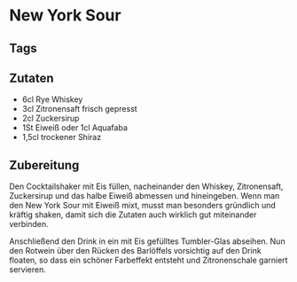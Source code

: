 # New York Sour

## Tags

## Zutaten

- 6cl Rye Whiskey
- 3cl Zitronensaft frisch gepresst
- 2cl Zuckersirup
- 1St Eiweiß oder 1cl Aquafaba
- 1,5cl trockener Shiraz

## Zubereitung

Den Cocktailshaker mit Eis füllen, nacheinander den Whiskey, Zitronensaft, Zuckersirup und das halbe Eiweiß abmessen und hineingeben.
Wenn man den New York Sour mit Eiweiß mixt, musst man besonders gründlich und kräftig shaken, damit sich die Zutaten auch wirklich gut miteinander verbinden.

Anschließend den Drink in ein mit Eis gefülltes Tumbler-Glas abseihen.
Nun den Rotwein über den Rücken des Barlöffels vorsichtig auf den Drink floaten, so dass ein schöner Farbeffekt entsteht und Zitronenschale garniert servieren.
